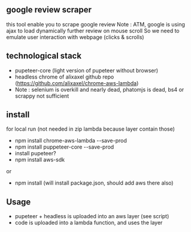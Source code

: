 ## google review scraper

this tool enable you to scrape google review
Note : ATM, google is using ajax to load dynamically further review on mouse scroll
So we need to emulate user interaction with webpage (clicks & scrolls)

## technological stack

- pupeteer-core (light version of pupeteer without browser)
- headless chrome of alixaxel github repo (https://github.com/alixaxel/chrome-aws-lambda)
- Note : selenium is overkill and nearly dead, phatomjs is dead, bs4 or scrappy not sufficient

## install
for local run (not needed in zip lambda because layer contain those)
- npm install chrome-aws-lambda --save-prod
- npm install puppeteer-core --save-prod
- install pupeteer?
- npm install aws-sdk

or 
- npm install (will install package.json, should add aws there also)

## Usage 

- pupeteer + headless is uploaded into an aws layer (see script)
- code is uploaded into a lambda function, and uses the layer



